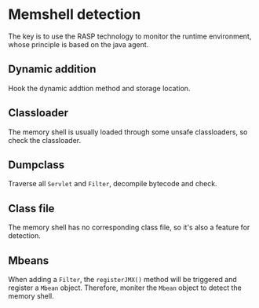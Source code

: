 # Memshell detection

The key is to use the RASP technology to monitor the runtime environment, whose principle is based on the java agent.

## Dynamic addition

Hook the dynamic addtion method and storage location.

## Classloader

The memory shell is usually loaded through some unsafe classloaders, so check the classloader.

## Dumpclass

Traverse all `Servlet` and `Filter`, decompile bytecode and check.

## Class file

The memory shell has no corresponding class file, so it's also a feature for detection.

## Mbeans

When adding a `Filter`, the `registerJMX()` method will be triggered and register a `Mbean` object. Therefore, moniter the `Mbean` object to detect the memory shell.
